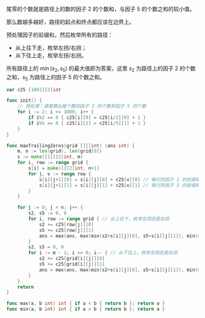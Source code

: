 尾零的个数就是路径上的数的因子 $2$ 的个数和，与因子 $5$ 的个数之和的较小值。

那么数越多越好，路径的起点和终点都应该在边界上。

预处理因子的前缀和，然后枚举所有的路径：

- 从上往下走，枚举左拐/右拐；
- 从下往上走，枚举左拐/右拐。

所有路径上的 $\min(s_2,s_5)$ 的最大值即为答案，这里 $s_2$ 为路径上的因子 $2$ 的个数之和，$s_5$ 为路径上的因子 $5$ 的个数之和。

```go
var c25 [1001][2]int

func init() {
	// 预处理：递推算出每个数的因子 2 的个数和因子 5 的个数
	for i := 2; i <= 1000; i++ {
		if i%2 == 0 { c25[i][0] = c25[i/2][0] + 1 }
		if i%5 == 0 { c25[i][1] = c25[i/5][1] + 1 }
	}
}

func maxTrailingZeros(grid [][]int) (ans int) {
	m, n := len(grid), len(grid[0])
	s := make([][][2]int, m)
	for i, row := range grid {
		s[i] = make([][2]int, n+1)
		for j, v := range row {
			s[i][j+1][0] = s[i][j][0] + c25[v][0] // 每行的因子 2 的前缀和
			s[i][j+1][1] = s[i][j][1] + c25[v][1] // 每行的因子 5 的前缀和
		}
	}

	for j := 0; j < n; j++ {
		s2, s5 := 0, 0
		for i, row := range grid { // 从上往下，枚举左拐还是右拐
			s2 += c25[row[j]][0]
			s5 += c25[row[j]][1]
			ans = max(ans, max(min(s2+s[i][j][0], s5+s[i][j][1]), min(s2+s[i][n][0]-s[i][j+1][0], s5+s[i][n][1]-s[i][j+1][1])))
		}
		s2, s5 = 0, 0
		for i := m - 1; i >= 0; i-- { // 从下往上，枚举左拐还是右拐
			s2 += c25[grid[i][j]][0]
			s5 += c25[grid[i][j]][1]
			ans = max(ans, max(min(s2+s[i][j][0], s5+s[i][j][1]), min(s2+s[i][n][0]-s[i][j+1][0], s5+s[i][n][1]-s[i][j+1][1])))
		}
	}
	return
}

func max(a, b int) int { if a < b { return b }; return a }
func min(a, b int) int { if a > b { return b }; return a }
```
